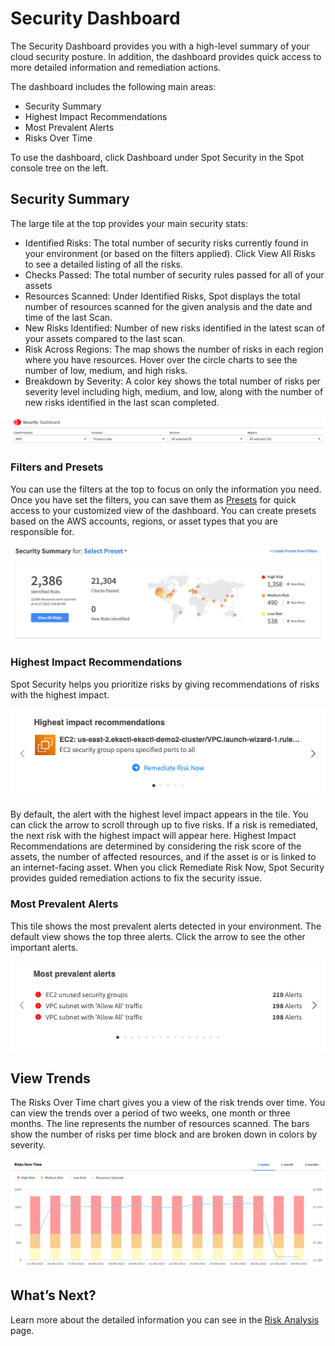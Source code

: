 <meta name="robots" content="noindex">

# Security Dashboard

The Security Dashboard provides you with a high-level summary of your cloud security posture. In addition, the dashboard provides quick access to more detailed information and remediation actions.

The dashboard includes the following main areas:
* Security Summary
* Highest Impact Recommendations
* Most Prevalent Alerts
* Risks Over Time

To use the dashboard, click Dashboard under Spot Security in the Spot console tree on the left.

## Security Summary

The large tile at the top provides your main security stats:
* Identified Risks: The total number of security risks currently found in your environment (or based on the filters applied). Click View All Risks to see a detailed listing of all the risks.
* Checks Passed: The total number of security rules passed for all of your assets
* Resources Scanned: Under Identified Risks, Spot displays the total number of resources scanned for the given analysis and the date and time of the last Scan.
* New Risks Identified: Number of new risks identified in the latest scan of your assets compared to the last scan.
* Risk Across Regions: The map shows the number of risks in each region where you have resources. Hover over the circle charts to see the number of low, medium, and high risks.
* Breakdown by Severity: A color key shows the total number of risks per severity level including  high, medium, and low, along with the number of new risks identified in the last scan completed.

<img src="/spot-security/_media/spot-security-dashboard-a.png" />

### Filters and Presets

You can use the filters at the top to focus on only the information you need. Once you have set the filters, you can save them as [Presets](spot-security/features/security-dashboard/create-preset) for quick access to your customized view of the dashboard. You can create presets based on the AWS accounts, regions, or asset types that you are responsible for.

<img src="/spot-security/_media/spot-security-dashboard-b.png" />

### Highest Impact Recommendations

Spot Security helps you prioritize risks by giving recommendations of risks with the highest impact.

<img src="/spot-security/_media/spot-security-dashboard-c.png" />

By default, the alert with the highest level impact appears in the tile. You can click the arrow to scroll through up to five risks. If a risk is remediated, the next risk with the highest impact will appear here. Highest Impact Recommendations are determined by considering the risk score of the assets, the number of affected resources, and if the asset is or is linked to an internet-facing asset.
When you click Remediate Risk Now, Spot Security provides guided remediation actions to fix the security issue.

### Most Prevalent Alerts

This tile shows the most prevalent alerts detected in your environment. The default view shows the top three alerts. Click the arrow to see the other important alerts.

<img src="/spot-security/_media/spot-security-dashboard-d.png" />

## View Trends

The Risks Over Time chart gives you a view of the risk trends over time. You can view the trends over a period of two weeks, one month or three months. The line represents the number of resources scanned. The bars show the number of risks per time block and are broken down in colors by severity.

<img src="/spot-security/_media/spot-security-dashboard-e.png" />

## What’s Next?

Learn more about the detailed information you can see in the [Risk Analysis](spot-security/features/analyze-risks/) page.
